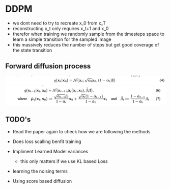 

# DDPM

- we dont need to try to recreate x_0 from x_T
- reconstructing x_t only requires x_t+1 and x_0
- therefor when training we randomly sample from the timesteps space to learn a simple transition for the sampled image
- this massively reduces the number of steps but get good coverage of the state transition

## Forward diffusion process
![Alt text](image-1.png)
![Alt text](image.png)


## TODO's

- Read the paper again to check how we are following the methods

- Does loss scalling benfit training 

- Impliment Learned Model variances
    - this only matters if we use KL based Loss 

- learning the noising terms
- Using score based diffusion